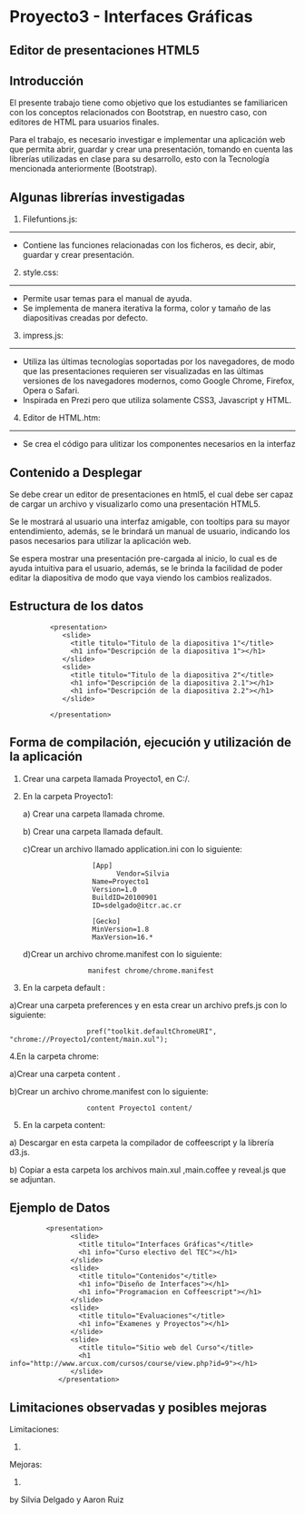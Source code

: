 Proyecto3 - Interfaces Gráficas
=============================

 Editor de presentaciones HTML5
--------------------------------

Introducción
--------------


El presente trabajo tiene como objetivo que los estudiantes se familiaricen con los conceptos
relacionados con Bootstrap, en nuestro caso, con editores de HTML para usuarios finales. 

Para el trabajo, es necesario investigar e implementar una aplicación web que permita abrir, 
guardar y crear una presentación, tomando en cuenta las librerías utilizadas en clase para su desarrollo, 
esto con la Tecnología mencionada anteriormente (Bootstrap).

 
 
Algunas librerías  investigadas
-------------------------------

1. Filefuntions.js:
-------------

   * Contiene las funciones relacionadas con los ficheros, es decir, abir, guardar y crear presentación.

2. style.css:
-----------
 
   * Permite usar temas para el manual de ayuda.
   * Se implementa de manera iterativa la forma, color y tamaño de las diapositivas creadas por defecto.

3. impress.js:
--------------

 *  Utiliza las últimas tecnologías soportadas por los navegadores, de modo que las presentaciones requieren ser visualizadas en las últimas versiones de los navegadores modernos, como Google Chrome, Firefox, Opera o Safari.
 *  Inspirada en Prezi pero que utiliza solamente CSS3, Javascript y HTML.

4. Editor de HTML.htm:
----------------------

*  Se crea el código para ulitizar los componentes necesarios en la interfaz


 
Contenido a Desplegar
----------------------

 Se debe crear un editor de presentaciones en html5, el
 cual debe ser capaz de cargar un archivo y visualizarlo como una presentación HTML5.
 
 Se le mostrará al usuario una interfaz amigable, con tooltips para su mayor entendimiento, 
 además, se le brindará un manual de usuario, indicando los pasos necesarios para utilizar la 
 aplicación web. 
 
 Se espera mostrar una presentación pre-cargada al inicio, lo cual es de ayuda intuitiva para el usuario,
 además, se le brinda la facilidad de poder editar la diapositiva de modo que vaya viendo los cambios realizados.
 
 

Estructura de los datos
------------------------

              <presentation>
                 <slide>
                   <title titulo="Titulo de la diapositiva 1"</title>
                   <h1 info="Descripción de la diapositiva 1"></h1>
                 </slide> 
                 <slide>
                   <title titulo="Titulo de la diapositiva 2"</title>
                   <h1 info="Descripción de la diapositiva 2.1"></h1>
                   <h1 info="Descripción de la diapositiva 2.2"></h1>
                 </slide>
                 
              </presentation>
                
Forma de compilación, ejecución y utilización de la aplicación
---------------------------------------------------------------

1. Crear una carpeta llamada Proyecto1, en C:/.

2. En la carpeta Proyecto1:

   a) Crear una carpeta llamada  chrome.
   
   b) Crear una carpeta llamada default.
   
   c)Crear un archivo  llamado application.ini  con lo siguiente:
              

                        [App]
                              Vendor=Silvia
                        Name=Proyecto1
                        Version=1.0
                        BuildID=20100901
                        ID=sdelgado@itcr.ac.cr
                        
                        [Gecko]
                        MinVersion=1.8
                        MaxVersion=16.*
                        
                        
   d)Crear un archivo  chrome.manifest con lo siguiente:
   
                       manifest chrome/chrome.manifest
                       
                       
 3.  En la carpeta  default :

   a)Crear una carpeta preferences  y en esta crear un archivo prefs.js con lo siguiente:
   
                       pref("toolkit.defaultChromeURI", "chrome://Proyecto1/content/main.xul");
           
           
4.En la carpeta chrome:

  a)Crear  una carpeta content .
  
  b)Crear un archivo chrome.manifest con lo siguiente: 
   
                       content Proyecto1 content/
                 
5. En la carpeta content:

  a) Descargar en esta carpeta la compilador de coffeescript y  la librería d3.js.
  
  b) Copiar a esta carpeta los archivos main.xul ,main.coffee y reveal.js que se adjuntan.
 

Ejemplo de Datos
------------------
  
             <presentation>
                   <slide>
                     <title titulo="Interfaces Gráficas"</title>
                     <h1 info="Curso electivo del TEC"></h1>
                   </slide> 
                   <slide>
                     <title titulo="Contenidos"</title>
                     <h1 info="Diseño de Interfaces"></h1>
                     <h1 info="Programacion en Coffeescript"></h1>
                   </slide>
                   <slide>
                     <title titulo="Evaluaciones"</title>
                     <h1 info="Examenes y Proyectos"></h1>
                   </slide>
                   <slide>
                     <title titulo="Sitio web del Curso"</title>
                     <h1 info="http://www.arcux.com/cursos/course/view.php?id=9"></h1>
                   </slide>
                </presentation>

                
                
Limitaciones observadas y posibles mejoras 
------------------------------------------

Limitaciones:

   1.
   
Mejoras:

   1.
   
   
 by Silvia Delgado y Aaron Ruiz